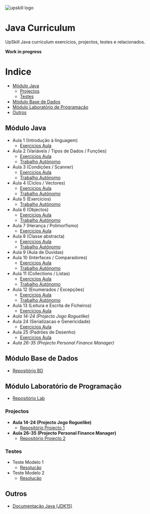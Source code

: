 
  
![upskill logo](https://i.postimg.cc/C5JvGDsX/cropped-APDC-UPSKILLS-Logo-300x83.png)   
# Java Curriculum  
UpSkill Java curriculum exercicios, projectos, testes e relacionados.   
  
**Work in progress**  
  
# Indice  
  - [Módulo Java](#módulo-java)
    - [Projectos](#projectos)
    - [Testes](#testes)
  - [Módulo Base de Dados](#módulo-base-de-dados)
  - [Módulo Laboratório de Programação](#Módulo-Laboratório-de-Programação)
  - [Outros](#outros)
  
  
<!-- toc -->  
  
## Módulo Java  
 - Aula 1 (Introdução à linguagem)  
   - [Exercicios Aula](/aulas/src/aula01/aula01.java)   
 - Aula 2 (Variáveis / Tipos de Dados / Funções)  
   - [Exercicios Aula](/aulas/src/aula02/aula02.java)  
   - [Trabalho Autónomo](/aulas/src/aula02/aula02ex.java)  
 - Aula 3 (Condições / Scanner)  
   - [Exercicios Aula](/aulas/src/aula03/aula03.java)   
   - [Trabalho Autónomo](/aulas/src/aula03/aula03ex.java)  
 - Aula 4 (Ciclos / Vectores)  
   - [Exercicios Aula](/aulas/src/aula04/aula04.java)   
   - [Trabalho Autónomo](/aulas/src/aula04/aula04ex.java)  
- Aula 5 (Exercicios)  
   - [Trabalho Autónomo](/aulas/src/aula05/aula05ex.java)  
- Aula 6 (Objectos)  
   - [Exercicios Aula](/aulas/src/aula06/aula)   
   - [Trabalho Autónomo](/aulas/src/aula06/trabalho)  
- Aula 7 (Herança / Polimorfismo)  
   - [Exercicios Aula](/aulas/src/aula07)   
- Aula 8 (Classe abstracta)  
  - [Exercicios Aula](/aulas/src/aula08/aula)   
  - [Trabalho Autónomo](/aulas/src/aula08/trabalho)  
- Aula 9 (Aula de Duvidas)  
- Aula 10 (Interfaces / Comparadores)  
  - [Exercicios Aula](/aulas/src/aula10/aula)   
  - [Trabalho Autónomo](/aulas/src/aula10/trabalho)  
- Aula 11 (Collections / Listas)  
  - [Exercicios Aula](/aulas/src/aula11/aula)   
  - [Trabalho Autónomo](/aulas/src/aula11/trabalho)  
- Aula 12 (Enumerados / Excepções)  
  - [Exercicios Aula](/aulas/src/aula12/aula)   
  - [Trabalho Autónomo](/aulas/src/aula12/trabalho)  
- Aula 13 (Leitura e Escrita de Ficheiros)  
   - [Exercicios Aula](/aulas/src/aula13)   
- *Aula 14-24 (Projecto Jogo Roguelike)*  
- Aula 24 (Serializacao e Genericidade)  
   - [Exercicios Aula](/aulas/src/aula24)   
- Aula 25 (Padrões de Desenho)  
   - [Exercicios Aula](/aulas/src/aula25)  
- *Aula 26-35 (Projecto Personal Finance Manager)*  

## Módulo Base de Dados  
- [Repositório BD](https://github.com/ze-gomes/upskill-databases)  
## Módulo Laboratório de Programação
- [Repositório Lab](https://github.com/ze-gomes/upskill-lab)  

### Projectos
- **Aula 14-24 (Projecto Jogo Roguelike)**  
	 - [Repositório Projecto 1](https://github.com/ze-gomes/upskill-roguelike)   
- **Aula 26-35 (Projecto Personal Finance Manager)**  
	 - [Repositório Projecto 2](https://github.com/ze-gomes/upskill-finance-manager)  	 
### Testes 
- Teste Modelo 1  
  - [Resolução](/testes/src/testemodelo1/)  
- Teste Modelo 2  
  - [Resolução](/testes/src/testemodelo2/)  
       

## Outros  
- [Documentação Java (JDK15)](https://docs.oracle.com/en/java/javase/15/)

